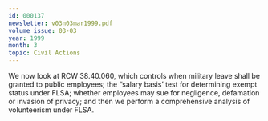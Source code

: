 ```yaml
---
id: 000137
newsletter: v03n03mar1999.pdf
volume_issue: 03-03
year: 1999
month: 3
topic: Civil Actions
---
```


We now look at RCW 38.40.060, which controls when military leave shall be granted to public employees; the “salary basis’ test for determining exempt status under FLSA; whether employees may sue for negligence, defamation or invasion of privacy; and then we perform a comprehensive analysis of volunteerism under FLSA.